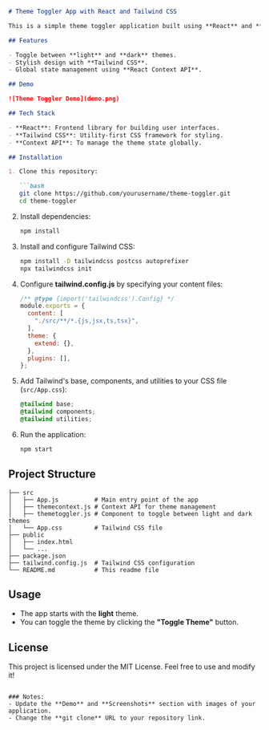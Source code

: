 
```md
# Theme Toggler App with React and Tailwind CSS

This is a simple theme toggler application built using **React** and **Tailwind CSS**. It allows users to switch between light and dark themes dynamically.

## Features

- Toggle between **light** and **dark** themes.
- Stylish design with **Tailwind CSS**.
- Global state management using **React Context API**.

## Demo

![Theme Toggler Demo](demo.png)

## Tech Stack

- **React**: Frontend library for building user interfaces.
- **Tailwind CSS**: Utility-first CSS framework for styling.
- **Context API**: To manage the theme state globally.

## Installation

1. Clone this repository:

   ```bash
   git clone https://github.com/yourusername/theme-toggler.git
   cd theme-toggler
   ```

2. Install dependencies:

   ```bash
   npm install
   ```

3. Install and configure Tailwind CSS:

   ```bash
   npm install -D tailwindcss postcss autoprefixer
   npx tailwindcss init
   ```

4. Configure **tailwind.config.js** by specifying your content files:

   ```js
   /** @type {import('tailwindcss').Config} */
   module.exports = {
     content: [
       "./src/**/*.{js,jsx,ts,tsx}",
     ],
     theme: {
       extend: {},
     },
     plugins: [],
   };
   ```

5. Add Tailwind's base, components, and utilities to your CSS file (`src/App.css`):

   ```css
   @tailwind base;
   @tailwind components;
   @tailwind utilities;
   ```

6. Run the application:

   ```bash
   npm start
   ```

## Project Structure

```
├── src
│   ├── App.js          # Main entry point of the app
│   ├── themecontext.js # Context API for theme management
│   ├── themetoggler.js # Component to toggle between light and dark themes
│   └── App.css         # Tailwind CSS file
├── public
│   ├── index.html
│   └── ...
├── package.json
├── tailwind.config.js  # Tailwind CSS configuration
└── README.md           # This readme file
```

## Usage

- The app starts with the **light** theme.
- You can toggle the theme by clicking the **"Toggle Theme"** button.

## License

This project is licensed under the MIT License. Feel free to use and modify it!
```

### Notes:
- Update the **Demo** and **Screenshots** section with images of your application.
- Change the **git clone** URL to your repository link.
